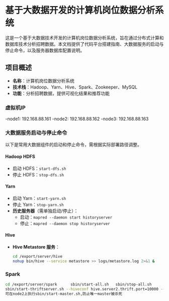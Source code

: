 # 基于大数据开发的计算机岗位数据分析系统

这是一个基于大数据技术开发的计算机岗位数据分析系统，旨在通过分布式计算和数据库技术分析招聘数据。本文档提供了代码平台搭建指南、大数据服务的启动与停止命令，以及服务器数据库配置说明。

## 项目概述
- **名称**：计算机岗位数据分析系统  
- **技术栈**：Hadoop、Yarn、Hive、Spark、Zookeeper、MySQL  
- **功能**：分析招聘数据，提供可视化结果和推荐功能  

### 虚拟机IP
  -node1: 192.168.88.161
  -node2: 192.168.88.162
  -node3: 192.168.88.163

### 大数据服务启动与停止命令

以下是常用大数据组件的启动和停止命令，需根据实际部署路径调整。

#### Hadoop HDFS
- 启动 HDFS：`start-dfs.sh`
- 停止 HDFS：`stop-dfs.sh`

#### Yarn
- 启动 Yarn：`start-yarn.sh`
- 停止 Yarn：`stop-yarn.sh`
- **历史服务器**（需单独启动/停止）：
  - 启动：`mapred --daemon start historyserver`
  - 停止：`mapred --daemon stop historyserver`

#### Hive
- **Hive Metastore 服务**：
  ```bash
  cd /export/server/hive
  nohup bin/hive --service metastore >> logs/metastore.log 2>&1 &
### Spark
  ```bash
  cd /export/server/spark      sbin/start-all.sh   sbin/stop-all.sh
  sbin/start-thriftserver.sh --hiveconf hive.server2.thrift.port=10000 --hiveconf hive.server2.thrift.bind.host=node1 --master local[*]
  可在node2上执行sbin/start-master.sh,防止唯一master被杀死
